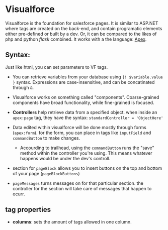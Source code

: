 # Visualforce

Visualforce is the foundation for salesforce pages. It is similar to ASP.NET where tags are created on the back-end, and contain programatic elements either pre-defined or built by a dev. Or, it can be compared to the likes of php and python *flask* combined. It works with a the language: [Apex](./apex.md).

## Syntax:

Just like html, you can set parameters to VF tags.

* You can retrieve variables from your database using `{! $variable.value }` syntax. Expressions are case-insensitive, and can be concatinated through `&`.

* Visualforce works on something called "components". Coarse-grained components have broad functionality, while fine-grained is focused.

* **Controllers** help retrieve data from a specified object. when inside an `apex:page` tag, they have the syntax: `standardController = 'ObjectHere'`

* Data edited within visualforce will be done mostly through forms (`apex:form`). for the form, you can place in tags like `inputField` and `commandButton` to make changes.
    * Accourding to trailhead, using the `commandButton` runs the "save" method within the controller you're using. This means whatever happens would be under the dev's controll.
* section for `pageBlock` allows you to insert buttons on the top and bottom of your page (`pageBlockButtons`)
* `pageMessages` turns messages on for that particular section. the controller for the section will take care of messages that happen to ocurr.

## tag properties

* **columns**: sets the amount of tags allowed in one column.